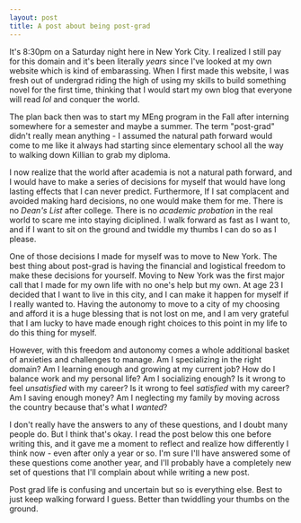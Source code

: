 ```yaml
---
layout: post
title: A post about being post-grad 
---
```


It's 8:30pm on a Saturday night here in New York City. I realized I still pay for this domain and it's been literally *years* since I've looked at my own website which is kind of embarassing. When I first made this website, I was fresh out of undergrad riding the high of using my skills to build something novel for the first time, thinking that I would start my own blog that everyone will read *lol* and conquer the world. 

The plan back then was to start my MEng program in the Fall after interning somewhere for a semester and maybe a summer. The term "post-grad" didn't really mean anything - I assumed the natural path forward would come to me like it always had starting since elementary school all the way to walking down Killian to grab my diploma. 

I now realize that the world after academia is not a natural path forward, and I would have to make a series of decisions for myself that would have long lasting effects that I can never predict. Furthermore, If I sat complacent and avoided making hard decisions, no one would make them for me. There is no *Dean's List* after college. There is no *academic probation* in the real world to scare me into staying diciplined. I walk forward as fast as I want to, and if I want to sit on the ground and twiddle my thumbs I can do so as I please. 

One of those decisions I made for myself was to move to New York. The best thing about post-grad is having the financial and logistical freedom to make these decisions for yourself. Moving to New York was the first major call that I made for my own life with no one's help but my own. At age 23 I decided that I want to live in this city, and I can make it happen for myself if I really wanted to. Having the autonomy to move to a city of my choosing and afford it is a huge blessing that is not lost on me, and I am very grateful that I am lucky to have made enough right choices to this point in my life to do this thing for myself.

However, with this freedom and autonomy comes a whole additional basket of anxieties and challenges to manage. Am I specializing in the right domain? Am I learning enough and growing at my current job? How do I balance work and my personal life? Am I socializing enough? Is it wrong to feel *unsatisfied* with my career? Is it wrong to feel *satisfied* with my career? Am I saving enough money? Am I neglecting my family by moving across the country because that's what I *wanted*? 

I don't really have the answers to any of these questions, and I doubt many people do. But I think that's okay. I read the post below this one before writing this, and it gave me a moment to reflect and realize how differently I think now - even after only a year or so. I'm sure I'll have answered some of these questions come another year, and I'll probably have a completely new set of questions that I'll complain about while writing a new post. 

Post grad life is confusing and uncertain but so is everything else. Best to just keep walking forward I guess. Better than twiddling your thumbs on the ground.